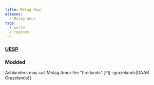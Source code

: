 ```yaml
---
title: Molag Amur
aliases:
  - Molag Amur
tags:
  - world
  - regions
---
```

### [UESP](https://en.uesp.net/wiki/Morrowind:Molag_Amur)
### Modded
Ashlanders may call Molag Amur the "fire lands".[^1]
-grazelands|OAAB Grazelands]]